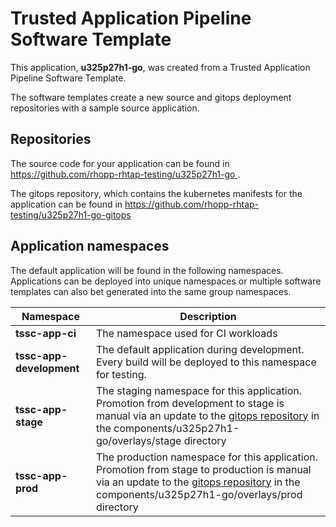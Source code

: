 # Trusted Application Pipeline Software Template

This application, **u325p27h1-go**, was created from a Trusted Application Pipeline Software Template.

The software templates create a new source and gitops deployment repositories with a sample source application. 

## Repositories

The source code for your application can be found in [https://github.com/rhopp-rhtap-testing/u325p27h1-go ](https://github.com/rhopp-rhtap-testing/u325p27h1-go ).
 
The gitops repository, which contains the kubernetes manifests for the application can be found in 
[https://github.com/rhopp-rhtap-testing/u325p27h1-go-gitops ](https://github.com/rhopp-rhtap-testing/u325p27h1-go-gitops ) 

## Application namespaces 

The default application will be found in the following namespaces. Applications can be deployed into unique namespaces or multiple software templates can also bet generated into the same group namespaces.  

|  Namespace   |  Description   |  
| -------- | -------- |
| **tssc-app-ci** | The namespace used for CI workloads |
| **tssc-app-development** | The default application during development. Every build will be deployed to this namespace for testing. |
| **tssc-app-stage** | The staging namespace for this application. Promotion from development to stage is manual via an update to the [gitops repository](https://github.com/rhopp-rhtap-testing/u325p27h1-go-gitops ) in the components/u325p27h1-go/overlays/stage directory |
| **tssc-app-prod** | The production namespace for this application. Promotion from stage to production is manual via an update to the [gitops repository](https://github.com/rhopp-rhtap-testing/u325p27h1-go-gitops ) in the components/u325p27h1-go/overlays/prod directory |